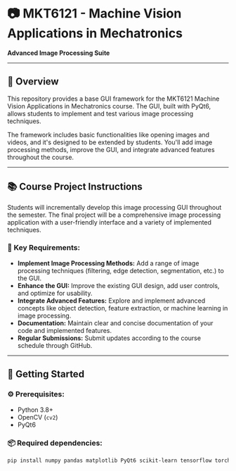 # 📷 MKT6121 - Machine Vision Applications in Mechatronics

**Advanced Image Processing Suite**

---

## 🚀 Overview

This repository provides a base GUI framework for the MKT6121 Machine Vision Applications in Mechatronics course. The GUI, built with PyQt6, allows students to implement and test various image processing techniques.

The framework includes basic functionalities like opening images and videos, and it's designed to be extended by students. You'll add image processing methods, improve the GUI, and integrate advanced features throughout the course.

---

## 📚 Course Project Instructions

Students will incrementally develop this image processing GUI throughout the semester. The final project will be a comprehensive image processing application with a user-friendly interface and a variety of implemented techniques.

### 🎯 Key Requirements:

*   **Implement Image Processing Methods:**  Add a range of image processing techniques (filtering, edge detection, segmentation, etc.) to the GUI.
*   **Enhance the GUI:** Improve the existing GUI design, add user controls, and optimize for usability.
*   **Integrate Advanced Features:** Explore and implement advanced concepts like object detection, feature extraction, or machine learning in image processing.
*   **Documentation:**  Maintain clear and concise documentation of your code and implemented features.
*   **Regular Submissions:** Submit updates according to the course schedule through GitHub.

---

## 🏁 Getting Started

### ⚙️ Prerequisites:

*   Python 3.8+
*   OpenCV (`cv2`)
*   PyQt6

### 📦 Required dependencies:

```bash
pip install numpy pandas matplotlib PyQt6 scikit-learn tensorflow torch torchvision torchaudio opencv-python opencv-contrib-python scipy fastai kornia
